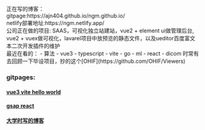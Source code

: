 <br>
正在写的博客：
<br>
gitpage:https://ajn404.github.io/ngm.github.io/
<br>
netlify部署地址:https://ngm.netlify.app/
<br>
公司正在做的项目: SAAS，可视化独立站建站，vue2 + element ui做管理后台, vue2 + vuex做可视化，lavarel项目中放预览的静态文件，以及ueditor百度富文本二次开发插件的维护
<br>
最近在看的：
- 算法
- vue3 
- typescript
- vite
- go
- ml
- react
- dicom 时常有去回顾一下毕设项目，抄的这个[OHIF](https://github.com/OHIF/Viewers)
<br>
<h3>gitpages:</h3>

#### [vue3 vite hello world](https://ajn404.github.io/viteV3/)

#### [gsap react](https://ajn404.github.io/gsap_ex/)

#### [大学时写的博客](https://ajn404.github.io/log.github.io/)
